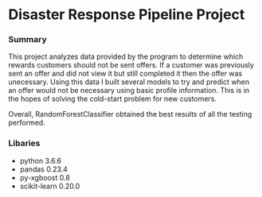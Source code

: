 # Disaster Response Pipeline Project

### Summary

This project analyzes data provided by the program to determine which rewards customers should not be sent offers.  If a customer was previously sent an offer and did not view it but still completed it then the offer was unecessary.  Using this data I built several models to try and predict when an offer would not be necessary using basic profile information.  This is in the hopes of solving the cold-start problem for new customers.

Overall, RandomForestClassifier obtained the best results of all the testing performed.

### Libaries

- python 3.6.6
- pandas 0.23.4
- py-xgboost 0.8
- scikit-learn 0.20.0
